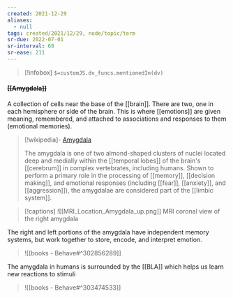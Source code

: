 ```yaml
---
created: 2021-12-29 
aliases:
  - null
tags: created/2021/12/29, node/topic/term
sr-due: 2022-07-01
sr-interval: 68
sr-ease: 211
---
```

> [!infobox]
`$=customJS.dv_funcs.mentionedIn(dv)`

#### <s class="topic-title">[[Amygdala]]</s>

A collection of cells near the base of the [[brain]]. There are two, one in each hemisphere or side of the brain. This is where [[emotions]] are given meaning, remembered, and attached to associations and responses to them (emotional memories). 
> [!wikipedia]- [Amygdala](https://en.wikipedia.org/wiki/Amygdala)
> 
> The amygdala is one of two almond-shaped clusters of nuclei located deep and medially within the [[temporal lobes]] of the brain's [[cerebrum]] in complex vertebrates, including humans. Shown to perform a primary role in the processing of [[memory]], [[decision making]], and emotional responses (including [[fear]], [[anxiety]], and [[aggression]]), the amygdalae are considered part of the [[limbic system]]. 
>

> [!captions]
> ![[MRI_Location_Amygdala_up.png]]
> MRI coronal view of the right amygdala

The right and left portions of the amygdala have independent memory systems, but work together to store, encode, and interpret emotion.


> ![[books - Behave#^302856289]]


The amygdala in humans is surrounded by the [[BLA]] which helps us learn new reactions to stimuli

> ![[books - Behave#^303474533]]

